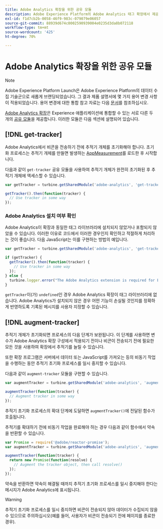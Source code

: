 ```yaml
---
title: Adobe Analytics 확장을 위한 공유 모듈
description: Adobe Experience Platform의 Adobe Analytics 태그 확장에서 제공하는 공유 라이브러리 모듈에 대해 알아봅니다.
exl-id: f1d7cb2b-0058-46f9-983c-079079e06057
source-git-commit: 88939d674c0002590939004e0235d3da8b072118
workflow-type: tm+mt
source-wordcount: '425'
ht-degree: 70%

---
```


# Adobe Analytics 확장을 위한 공유 모듈

>[!NOTE]
>
>Adobe Experience Platform Launch은 Adobe Experience Platform의 데이터 수집 기술군으로 새롭게 브랜딩되었습니다. 그 결과 제품 설명서에 몇 가지 용어 변경 사항이 적용되었습니다. 용어 변경에 대한 통합 참고 자료는 다음 [문서](../../../term-updates.md)를 참조하십시오.

[Adobe Analytics 확장](./overview.md)은 Experience 애플리케이션에 통합할 수 있는 서로 다른 두 개의 [공유 모듈](../../../extension-dev/web/shared.md)을 제공합니다. 이러한 모듈은 다음 섹션에 설명되어 있습니다.

## [!DNL get-tracker]

Adobe Analytics에서 비콘을 전송하기 전에 추적기 개체를 초기화해야 합니다. 초기화 프로세스는 추적기 개체를 만들면 발생하는 [AppMeasurement](https://experienceleague.adobe.com/docs/analytics/implementation/js/overview.html?lang=ko)를 로드한 후 시작합니다.

다음과 같이 `get-tracker` 공유 모듈을 사용하여 추적기 개체가 완전히 초기화된 후 추적기 개체에 액세스할 수 있습니다.

```js
var getTracker = turbine.getSharedModule('adobe-analytics', 'get-tracker');

getTracker().then(function(tracker) {
  // Use tracker in some way
});
```

### Adobe Analytics 설치 여부 확인

Adobe Analytics이 확장과 동일한 태그 라이브러리에 설치되지 않았거나 포함되지 않았을 수 있습니다. 이러한 이유로 코드에서 이러한 경우인지 확인하고 적절하게 처리하는 것이 좋습니다. 다음 JavaScript는 이를 구현하는 방법의 예입니다.

```js
var getTracker = turbine.getSharedModule('adobe-analytics', 'get-tracker');

if (getTracker) {
  getTracker().then(function(tracker) {
    // Use tracker in some way
  });
} else {
  turbine.logger.error("The Adobe Analytics extension is required for Extension XYZ to function properly.");
}
```

`getTracker`이(가) `undefined`인 경우 Adobe Analytics 확장이 태그 라이브러리에 없습니다. Adobe Analytics가 설치되지 않은 경우 어떤 기능이 손실될 것인지를 정확하게 반영하도록 기록된 메시지를 사용자 지정할 수 있습니다.


## [!DNL augment-tracker]

추적기 개체가 초기화되면 프로세스의 다음 단계가 보완됩니다. 이 단계를 사용하면 변수가 Adobe Analytics 확장 구성에서 적용되기 전이나 비콘이 전송되기 전에 필요한 모든 것을 사용하여 확장에서 추적기를 늘릴 수 있습니다.

또한 확장 프로그램은 서버에서 데이터 또는 JavaScript를 가져오는 등의 비동기 작업을 수행하는 동안 추적기 초기화 프로세스를 일시 중지할 수 있습니다.

다음과 같이 `augment-tracker` 모듈을 구현할 수 있습니다.

```js
var augmentTracker = turbine.getSharedModule('adobe-analytics', 'augment-tracker');

augmentTracker(function(tracker) {
  // Augment tracker in some way
});
```

추적기 초기화 프로세스의 확대 단계에 도달하면 `augmentTracker()`에 전달된 함수가 호출됩니다.

추적기를 확대하기 전에 비동기 작업을 완료해야 하는 경우 다음과 같이 함수에서 약속을 반환할 수 있습니다.

```js
var Promise = require('@adobe/reactor-promise');
var augmentTracker = turbine.getSharedModule('adobe-analytics', 'augment-tracker');

augmentTracker(function(tracker) {
  return new Promise(function(resolve) {
    // Augment the tracker object, then call resolve()
  });
});
```

약속을 반환하면 약속이 해결될 때까지 추적기 초기화 프로세스를 일시 중지해야 한다는 메시지가 Adobe Analytics에 표시됩니다.

>[!WARNING]
>
>추적기 초기화 프로세스를 일시 중지하면 비콘이 전송되지 않아 데이터가 수집되지 않을 수 있으므로 주의하십시오(예를 들어, 사용자가 비콘이 전송되기 전에 페이지를 종료한 경우).
